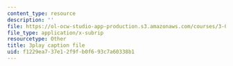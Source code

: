 ```yaml
---
content_type: resource
description: ''
file: https://ol-ocw-studio-app-production.s3.amazonaws.com/courses/3-054-cellular-solids-structure-properties-and-applications-spring-2015/f1229ea737e12f9fb0f693c7a60338b1_4d3RQs2JnKg.srt
file_type: application/x-subrip
resourcetype: Other
title: 3play caption file
uid: f1229ea7-37e1-2f9f-b0f6-93c7a60338b1
---
```

